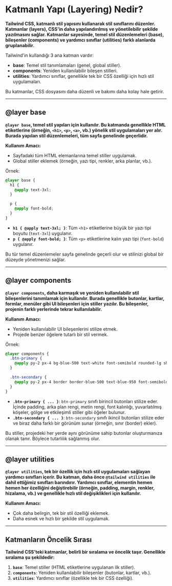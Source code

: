 # **Katmanlı Yapı (Layering) Nedir?**

**Tailwind CSS, **katmanlı stil yapısını** kullanarak stil sınıflarını düzenler. Katmanlar (layers), CSS'in daha yapılandırılmış ve yönetilebilir şekilde yazılmasını sağlar. Katmanlar sayesinde, temel stil düzenlemeleri (base), bileşenler (components) ve yardımcı sınıflar (utilities) farklı alanlarda gruplanabilir.**

Tailwind'in kullandığı 3 ana katman vardır:

- **base**: Temel stil tanımlamaları (genel, global stiller).
- **components**: Yeniden kullanılabilir bileşen stilleri.
- **utilities**: Yardımcı sınıflar, genellikle tek bir CSS özelliği için hızlı stil uygulamaları.

Bu katmanlar, CSS dosyasını daha düzenli ve bakımı daha kolay hale getirir.

---

## **@layer base**

**`@layer base`, temel stil yapıları için kullanılır. Bu katmanda genellikle HTML etiketlerine (örneğin, `<h1>`, `<p>`, `<a>`, vb.) yönelik stil uygulamaları yer alır. Burada yapılan stil düzenlemeleri, tüm sayfa genelinde geçerlidir.**

**Kullanım Amacı:**

- Sayfadaki tüm HTML elemanlarına temel stiller uygulamak.
- Global stiller eklemek (örneğin, yazı tipi, renkler, arka planlar, vb.).

Örnek:

```css
@layer base {
  h1 {
    @apply text-3xl;
  }

  p {
    @apply font-bold;
  }
}
```

- **`h1 { @apply text-3xl; }`**: Tüm `<h1>` etiketlerine büyük bir yazı tipi boyutu (`text-3xl`) uygulanır.
- **`p { @apply font-bold; }`**: Tüm `<p>` etiketlerine kalın yazı tipi (`font-bold`) uygulanır.

Bu tür temel düzenlemeler sayfa genelinde geçerli olur ve stilinizi global bir düzeyde yönetmenizi sağlar.

---

## **@layer components**

**`@layer components`, daha karmaşık ve yeniden kullanılabilir stil bileşenlerini tanımlamak için kullanılır. Burada genellikle butonlar, kartlar, formlar, menüler gibi UI bileşenleri için stiller yazılır. Bu bileşenler, projenin farklı yerlerinde tekrar kullanılabilir.**

**Kullanım Amacı:**

- Yeniden kullanılabilir UI bileşenlerini stilize etmek.
- Projede benzer öğelere tutarlı bir stil vermek.

Örnek:

```css
@layer components {
  .btn-primary {
    @apply py-2 px-4 bg-blue-500 text-white font-semibold rounded-lg shadow-md hover:bg-blue-700 focus:outline-none focus:ring-2 focus:ring-blue-400 focus:ring-opacity-75;
  }

  .btn-secondary {
    @apply py-2 px-4 border border-blue-500 text-blue-950 font-semibold rounded-lg shadow-md hover:bg-blue-100 focus:outline-none focus:ring-2 focus:ring-blue-400 focus:ring-opacity-75;
  }
}
```

- **`.btn-primary { ... }`**: `btn-primary` sınıfı birincil butonları stilize eder. İçinde padding, arka plan rengi, metin rengi, font kalınlığı, yuvarlatılmış köşeler, gölge ve etkileşimli stiller gibi öğeler bulunur.
- **`.btn-secondary { ... }`**: `btn-secondary` sınıfı ikincil butonları stilize eder ve biraz daha farklı bir görünüm sunar (örneğin, sınır (border) ekler).

Bu stiller, projedeki her yerde aynı görünüme sahip butonlar oluşturmanıza olanak tanır. Böylece tutarlılık sağlanmış olur.

---

## **@layer utilities**

**`@layer utilities`, tek bir özellik için hızlı stil uygulamaları sağlayan yardımcı sınıfları içerir. Bu katman, daha önce `@tailwind utilities` ile dahil ettiğimiz sınıfları barındırır. Yardımcı sınıflar, elementin hemen hemen her özelliğini değiştirebilir (örneğin, padding, margin, renkler, hizalama, vb.) ve genellikle hızlı stil değişiklikleri için kullanılır.**

**Kullanım Amacı:**

- Çok daha belirgin, tek bir stil özelliği eklemek.
- Daha esnek ve hızlı bir şekilde stil uygulamak.

---

## **Katmanların Öncelik Sırası**

**Tailwind CSS'teki katmanlar, belirli bir sıralama ve öncelik taşır. Genellikle sıralama şu şekildedir:**

1. **`base`**: Temel stiller (HTML etiketlerine uygulanan ilk stiller).
2. **`components`**: Yeniden kullanılabilir bileşenler (butonlar, kartlar, vb.).
3. **`utilities`**: Yardımcı sınıflar (özellikle tek bir CSS özelliği).
